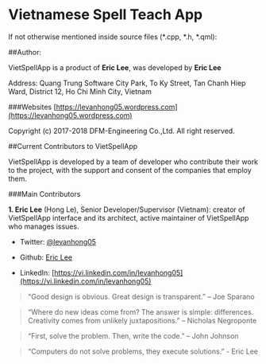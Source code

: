 # Vietnamese Spell Teach App

If not otherwise mentioned inside source files (*.cpp, *.h, *.qml):

##Author:

VietSpellApp is a product of **Eric Lee**, was developed by **Eric Lee**

Address: Quang Trung Software City Park, To Ky Street, Tan Chanh Hiep Ward, District 12, Ho Chi Minh City, Vietnam

###Websites
[https://levanhong05.wordpress.com](https://levanhong05.wordpress.com)

Copyright (c) 2017-2018 DFM-Engineering Co.,Ltd. All right reserved.

##Current Contributors to VietSpellApp

VietSpellApp is developed by a team of developer who contribute their work to the project, with the support and consent of the companies that employ them.

###Main Contributors

**1. Eric Lee** (Hong Le), Senior Developer/Supervisor (Vietnam): creator of VietSpellApp interface and its architect, active maintainer of VietSpellApp who manages issues.

* Twitter: [@levanhong05](https://twitter.com/levanhong05)

* Github: [Eric Lee](https://github.com/levanhong05)

* LinkedIn: [https://vi.linkedin.com/in/levanhong05](https://vi.linkedin.com/in/levanhong05)

> “Good design is obvious. Great design is transparent.” – Joe Sparano

> “Where do new ideas come from? The answer is simple: differences. Creativity comes from unlikely juxtapositions.” – Nicholas Negroponte

> “First, solve the problem. Then, write the code.” – John Johnson

> “Computers do not solve problems, they execute solutions.” - Eric Lee
